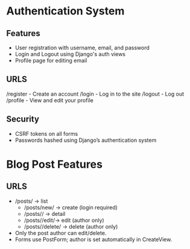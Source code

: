 # Authentication System

## Features

- User registration with username, email, and password
- Login and Logout using Django's auth views
- Profile page for editing email

## URLS

/register - Create an account
/login    - Log in to the site
/logout   - Log out
/profile  - View and edit your profile

## Security

- CSRF tokens on all forms
- Passwords hashed using Django’s authentication system

# Blog Post Features

## URLS

- /posts/          -> list
  - /posts/new/      -> create (login required)
  - /posts/<pk>/     -> detail
  - /posts/<pk>/edit/-> edit (author only)
  - /posts/<pk>/delete/ -> delete (author only)
- Only the post author can edit/delete.
- Forms use PostForm; author is set automatically in CreateView.
